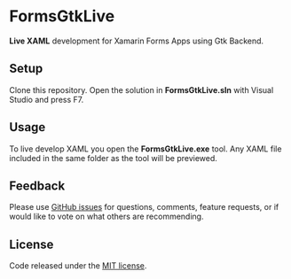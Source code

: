 # FormsGtkLive

**Live XAML** development for Xamarin Forms Apps using Gtk Backend.

[](images/live_xaml_gtk_linux.gif)

## Setup

Clone this repository. Open the solution in **FormsGtkLive.sln** with Visual Studio and press F7.

## Usage

To live develop XAML you open the **FormsGtkLive.exe** tool. Any XAML file included in the same folder as the  tool will be previewed.

## Feedback 

Please use [GitHub issues](https://github.com/jsuarezruiz/FormsGtkLive/issues) for questions, comments, feature requests, or if would like to vote on what others are recommending.

## License

Code released under the [MIT license](https://opensource.org/licenses/MIT).
